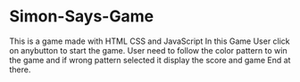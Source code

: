 # Simon-Says-Game
This is a game made with HTML CSS and JavaScript 
In this Game User click on anybutton to start the game. User need to follow the color pattern to win the game and if wrong pattern selected it display the score and game End at there.
